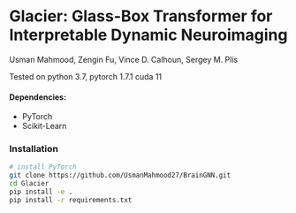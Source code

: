 # Glacier: Glass-Box Transformer for Interpretable Dynamic Neuroimaging




Usman Mahmood, Zengin Fu, Vince D. Calhoun, Sergey M. Plis



Tested on python 3.7, pytorch 1.7.1 cuda 11

#### Dependencies:
* PyTorch
* Scikit-Learn


### Installation 

```bash
# install PyTorch
git clone https://github.com/UsmanMahmood27/BrainGNN.git
cd Glacier
pip install -e .
pip install -r requirements.txt
```


